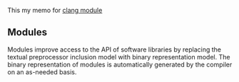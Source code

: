 This my memo for [clang module](https://clang.llvm.org/docs/Modules.html)

## Modules
Modules improve access to the API of software libraries by replacing the textual preprocessor inclusion model with binary representation model. The binary representation of modules is automatically generated by the compiler on an as-needed basis. 

